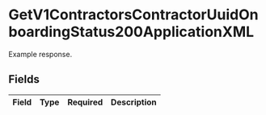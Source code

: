 # GetV1ContractorsContractorUuidOnboardingStatus200ApplicationXML

Example response.


## Fields

| Field       | Type        | Required    | Description |
| ----------- | ----------- | ----------- | ----------- |